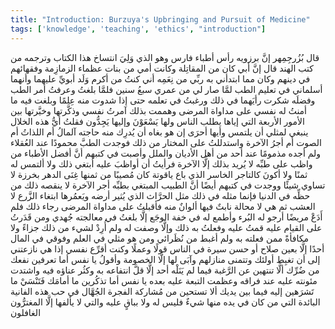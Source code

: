 ```yaml
---
title: "Introduction: Burzuya's Upbringing and Pursuit of Medicine"
tags: ['knowledge', 'teaching', 'ethics', "introduction"]
---
```


 قال بُزُرجِمِهر إنَّ برزويه رأس أطباء فارس وهو الذي وَلِيَ انتساخ هذا الكتاب وترجمه من كتب الهند قال إنَّ أبي كان من المقاتِلة وكانت أمي من بنات عظماء الزمازِمة وفقهائهم في دينهم
وكان مما ابتدأني به ربِّي من نِعَمِه أني كنتُ من أكرم وَلَد أبويِّ عليهما وأنهما أسلماني في تعليم الطب لمَّا صار لي من عمري سبعُ سنين فلمَّا بلغتُ وعرفتُ أمر الطب وفضلَه شكرت رأيَهما في ذلك ورغبتُ في تعلمه حتى إذا شدوت منه عِلمًا وبلغت فيه ما أمنتُ له نفسي على مداواة المرضى وهممت بذلك آمرتُ نفسي وذكَّرتها وخيَّرتها بين الأمور الأربعة التي إياها يطلب الناس ولها يَسْعَوْنَ وإليها يَجِدُّون فقلتُ أيُّ هذه الخلال ينبغي لمثلي أن يلتمس وأيها أحرَى إن هو بغاه أن يُدرِك منه حاجته آلمالُ أم اللذاتُ أم الصوت أم أجرُ الآخرة واستدللتُ على المختار من ذلك فوجدت الطبَّ محمودًا عند العُقلاء ولم أجده مذمومًا عند أحد من أهل الأديان والملل وأصبت في كتبهم أنَّ أفضل الأطباء من واظب على طبِّه لا يُريد بذلك إلَّا الآخرة فرأيتُ أن أواظبَ عليه أبتغي ذلك ولا ألتمس له ثمنًا ولا أكونَ كالتاجر الخاسر الذي باع ياقوتة كان مُصيبًا من ثمنها غِنَى الدهر بخرزة لا تساوي شيئًا ووجدت في كتبهم أيضًا أنَّ الطبيب المبتغي بطبِّه أجر الآخرة لا ينقصه ذلك من حظِّه في الدنيا فإنما مثله في ذلك مثل الحرَّاث الذي يُثير أرضه ويَعمُرها ابتغاء الزَّرع لا العشب ثم هي لا محالة نابتٌ فيها ألوانٌ منه فأقبلتُ على مداواة المرضى رجاء ذلك فلم أَدَعْ مريضًا أرجو له البُرء وأطمع له في خفة الوجَع إلَّا بلغتُ في معالجته جُهدي ومن قَدَرتُ على القيام عليه قمتُ عليه وفعلتُ به ذلك وإلَّا وصفت له ولم أُرِدْ لشيء من ذلك جزاءً ولا مكافأةً ممن فعلته به ولم أغبط من نُظَرائي ومن هو مثلي في العلم وفوقي في المال أحدًا إلَّا بعين صلاح أو حسن سيرة في الناس قولًا وعملًا وكنت أقرِّع نفسي إذا هي نازعتني إلى أن تغبِط أولئك وتتمنى منازلهم وآبَى لها إلَّا الخصومة وأقولُ يا نفس أما تعرفين نفعك من ضُرِّك ألَّا تنتهين عن الرَّغبة فيما لم يَنَلْه أحد إلَّا قلَّ انتفاعه به وكثُر عناؤه فيه واشتدت مئونته عليه عند فراقه وعظمت التبعة عليه بعده يا نفس أما تذكُرين ما أمامَك فَتَنْسَيْ ما تَشرَهين إليه فيما بين يديك ألا تستحين من مُشاركة الفجرة الجُهَّال في حب هذه الفانية البائدة التي من كان في يده منها شيءٌ فليس له ولا بباقٍ عليه والتي لا يألفها إلَّا المغترُّون الغافلون
